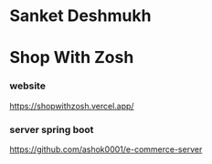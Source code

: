 # Sanket Deshmukh
# Shop With Zosh

### website
https://shopwithzosh.vercel.app/

### server spring boot
https://github.com/ashok0001/e-commerce-server




